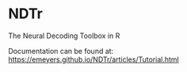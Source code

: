 # NDTr
The Neural Decoding Toolbox in R

Documentation can be found at:  https://emeyers.github.io/NDTr/articles/Tutorial.html



